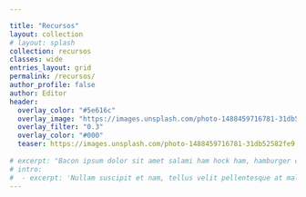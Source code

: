 ```yaml
---

title: "Recursos"
layout: collection
# layout: splash
collection: recursos
classes: wide
entries_layout: grid
permalink: /recursos/
author_profile: false
author: Editor
header:
  overlay_color: "#5e616c"
  overlay_image: "https://images.unsplash.com/photo-1488459716781-31db52582fe9"
  overlay_filter: "0.3"
  overlay_color: "#000"
  teaser: https://images.unsplash.com/photo-1488459716781-31db52582fe9
  
# excerpt: "Bacon ipsum dolor sit amet salami ham hock ham, hamburger corned beef short ribs kielbasa biltong t-bone drumstick tri-tip tail sirloin pork chop."
# intro: 
#  - excerpt: 'Nullam suscipit et nam, tellus velit pellentesque at malesuada, enim eaque. Quis nulla, netus tempor in diam gravida tincidunt, *proin faucibus* voluptate felis id sollicitudin. Centered with `type="center"`'
---
```


<!-- {% include feature_row id="intro" type="center" %}
{% include feature_row %}
{% include feature_row id="feature_row2" type="left" %}
{% include feature_row id="feature_row3" type="right" %}
{% include feature_row id="feature_row4" type="center" %} -->

